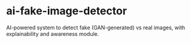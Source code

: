 # ai-fake-image-detector
AI-powered system to detect fake (GAN-generated) vs real images, with explainability and awareness module.
